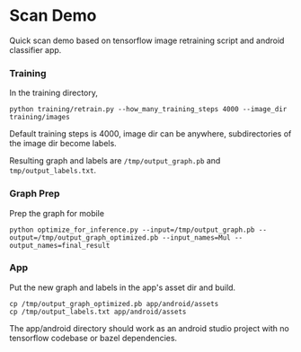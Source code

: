 # Scan Demo

Quick scan demo based on tensorflow image retraining script and android classifier app. 

### Training 

In the training directory, 

```
python training/retrain.py --how_many_training_steps 4000 --image_dir training/images
```

Default training steps is 4000, image dir can be anywhere, subdirectories of the image dir become labels. 

Resulting graph and labels are `/tmp/output_graph.pb` and `tmp/output_labels.txt`. 

### Graph Prep 

Prep the graph for mobile 

```
python optimize_for_inference.py --input=/tmp/output_graph.pb --output=/tmp/output_graph_optimized.pb --input_names=Mul --output_names=final_result
```

### App 

Put the new graph and labels in the app's asset dir and build. 

```
cp /tmp/output_graph_optimized.pb app/android/assets
cp /tmp/output_labels.txt app/android/assets
```

The app/android directory should work as an android studio project with no tensorflow codebase or bazel dependencies. 
